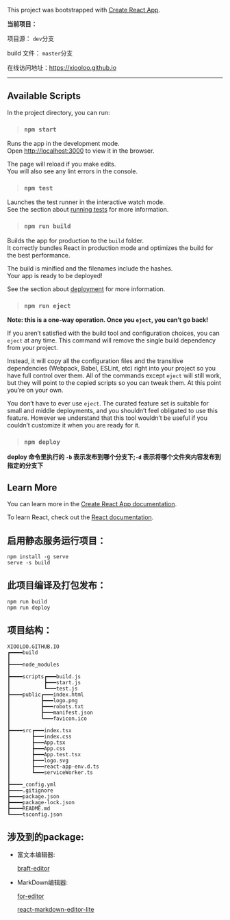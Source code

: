 This project was bootstrapped with [Create React App](https://github.com/facebook/create-react-app).

**当前项目：**

项目源： `dev`分支

build 文件： `master`分支

在线访问地址：https://xiooloo.github.io

---

## Available Scripts

In the project directory, you can run:

> ### `npm start`

Runs the app in the development mode.<br />
Open [http://localhost:3000](http://localhost:3000) to view it in the browser.

The page will reload if you make edits.<br />
You will also see any lint errors in the console.

> ### `npm test`

Launches the test runner in the interactive watch mode.<br />
See the section about [running tests](https://facebook.github.io/create-react-app/docs/running-tests) for more information.

> ### `npm run build`

Builds the app for production to the `build` folder.<br />
It correctly bundles React in production mode and optimizes the build for the best performance.

The build is minified and the filenames include the hashes.<br />
Your app is ready to be deployed!

See the section about [deployment](https://facebook.github.io/create-react-app/docs/deployment) for more information.

> ### `npm run eject`

**Note: this is a one-way operation. Once you `eject`, you can’t go back!**

If you aren’t satisfied with the build tool and configuration choices, you can `eject` at any time. This command will remove the single build dependency from your project.

Instead, it will copy all the configuration files and the transitive dependencies (Webpack, Babel, ESLint, etc) right into your project so you have full control over them. All of the commands except `eject` will still work, but they will point to the copied scripts so you can tweak them. At this point you’re on your own.

You don’t have to ever use `eject`. The curated feature set is suitable for small and middle deployments, and you shouldn’t feel obligated to use this feature. However we understand that this tool wouldn’t be useful if you couldn’t customize it when you are ready for it.

> ### `npm deploy`

**deploy 命令里执行的 `-b` 表示发布到哪个分支下;`-d` 表示将哪个文件夹内容发布到指定的分支下**

## Learn More

You can learn more in the [Create React App documentation](https://facebook.github.io/create-react-app/docs/getting-started).

To learn React, check out the [React documentation](https://reactjs.org/).

## 启用静态服务运行项目：

```
npm install -g serve
serve -s build
```

## 此项目编译及打包发布：

```
npm run build
npm run deploy
```

## 项目结构：

```
XIOOLOO.GITHUB.IO
┏━━━━build
┃
┣━━━━node_modules
┃
┣━━━━scripts┏━━━build.js
┃           ┣━━━start.js
┃           ┗━━━test.js
┣━━━━public┏━━━index.html
┃          ┣━━━logo.png
┃          ┣━━━robots.txt
┃          ┣━━━manifest.json
┃          ┗━━━favicon.ico
┃
┣━━━━src┏━━━index.tsx
┃       ┣━━━index.css
┃       ┣━━━App.tsx
┃       ┣━━━App.css
┃       ┣━━━App.test.tsx
┃       ┣━━━logo.svg
┃       ┣━━━react-app-env.d.ts
┃       ┗━━━serviceWorker.ts
┃
┣━━━━_config.yml
┣━━━━.gitignore
┣━━━━package.json
┣━━━━package-lock.json
┣━━━━README.md
┗━━━━tsconfig.json
```

##  涉及到的package:

- 富文本编辑器:

  [braft-editor](https://braft.margox.cn/)

- MarkDown编辑器:

  [for-editor](https://md.kkfor.com/)

  [react-markdown-editor-lite](https://github.com/HarryChen0506/react-markdown-editor-lite)